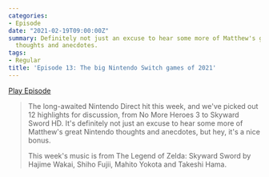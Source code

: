 ```yaml
---
categories:
- Episode
date: "2021-02-19T09:00:00Z"
summary: Definitely not just an excuse to hear some more of Matthew's great Nintendo
  thoughts and anecdotes.
tags:
- Regular
title: 'Episode 13: The big Nintendo Switch games of 2021'
---
```


[Play Episode](https://shows.acast.com/the-back-page-a-video-games-podcast/episodes/6249ec71be92a6001320e9cd)
> The long-awaited Nintendo Direct hit this week, and we've picked out 12 highlights for discussion, from No More Heroes 3 to Skyward Sword HD. It's definitely not just an excuse to hear some more of Matthew's great Nintendo thoughts and anecdotes, but hey, it's a nice bonus.
>
> This week's music is from The Legend of Zelda: Skyward Sword by Hajime Wakai, Shiho Fujii, Mahito Yokota and Takeshi Hama.